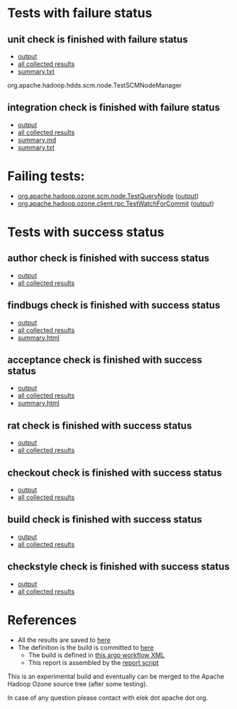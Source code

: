 # Tests with failure status

## unit check is finished with failure status

   * [output](https://raw.githubusercontent.com/elek/ozone-ci-q4/master/pr/pr-hdds-2290-dcfw8/unit/output.log)
   * [all collected results](https://github.com/elek/ozone-ci-q4/tree/master/pr/pr-hdds-2290-dcfw8/unit)
   * [summary.txt](https://github.com/elek/ozone-ci-q4/tree/master/pr/pr-hdds-2290-dcfw8/unit/summary.txt)

org.apache.hadoop.hdds.scm.node.TestSCMNodeManager

## integration check is finished with failure status

   * [output](https://raw.githubusercontent.com/elek/ozone-ci-q4/master/pr/pr-hdds-2290-dcfw8/integration/output.log)
   * [all collected results](https://github.com/elek/ozone-ci-q4/tree/master/pr/pr-hdds-2290-dcfw8/integration)
   * [summary.md](https://github.com/elek/ozone-ci-q4/tree/master/pr/pr-hdds-2290-dcfw8/integration/summary.md)
   * [summary.txt](https://github.com/elek/ozone-ci-q4/tree/master/pr/pr-hdds-2290-dcfw8/integration/summary.txt)

# Failing tests: 

 * [org.apache.hadoop.ozone.scm.node.TestQueryNode](hadoop-ozone/integration-test/org.apache.hadoop.ozone.scm.node.TestQueryNode.txt) ([output](hadoop-ozone/integration-test/org.apache.hadoop.ozone.scm.node.TestQueryNode-output.txt))
 * [org.apache.hadoop.ozone.client.rpc.TestWatchForCommit](hadoop-ozone/integration-test/org.apache.hadoop.ozone.client.rpc.TestWatchForCommit.txt) ([output](hadoop-ozone/integration-test/org.apache.hadoop.ozone.client.rpc.TestWatchForCommit-output.txt))


# Tests with success status

## author check is finished with success status

   * [output](https://raw.githubusercontent.com/elek/ozone-ci-q4/master/pr/pr-hdds-2290-dcfw8/author/output.log)
   * [all collected results](https://github.com/elek/ozone-ci-q4/tree/master/pr/pr-hdds-2290-dcfw8/author)


## findbugs check is finished with success status

   * [output](https://raw.githubusercontent.com/elek/ozone-ci-q4/master/pr/pr-hdds-2290-dcfw8/findbugs/output.log)
   * [all collected results](https://github.com/elek/ozone-ci-q4/tree/master/pr/pr-hdds-2290-dcfw8/findbugs)
   * [summary.html](https://elek.github.io/ozone-ci-q4/pr/pr-hdds-2290-dcfw8/findbugs/summary.html)


## acceptance check is finished with success status

   * [output](https://raw.githubusercontent.com/elek/ozone-ci-q4/master/pr/pr-hdds-2290-dcfw8/acceptance/output.log)
   * [all collected results](https://github.com/elek/ozone-ci-q4/tree/master/pr/pr-hdds-2290-dcfw8/acceptance)
   * [summary.html](https://elek.github.io/ozone-ci-q4/pr/pr-hdds-2290-dcfw8/acceptance/summary.html)


## rat check is finished with success status

   * [output](https://raw.githubusercontent.com/elek/ozone-ci-q4/master/pr/pr-hdds-2290-dcfw8/rat/output.log)
   * [all collected results](https://github.com/elek/ozone-ci-q4/tree/master/pr/pr-hdds-2290-dcfw8/rat)


## checkout check is finished with success status

   * [output](https://raw.githubusercontent.com/elek/ozone-ci-q4/master/pr/pr-hdds-2290-dcfw8/checkout/output.log)
   * [all collected results](https://github.com/elek/ozone-ci-q4/tree/master/pr/pr-hdds-2290-dcfw8/checkout)


## build check is finished with success status

   * [output](https://raw.githubusercontent.com/elek/ozone-ci-q4/master/pr/pr-hdds-2290-dcfw8/build/output.log)
   * [all collected results](https://github.com/elek/ozone-ci-q4/tree/master/pr/pr-hdds-2290-dcfw8/build)


## checkstyle check is finished with success status

   * [output](https://raw.githubusercontent.com/elek/ozone-ci-q4/master/pr/pr-hdds-2290-dcfw8/checkstyle/output.log)
   * [all collected results](https://github.com/elek/ozone-ci-q4/tree/master/pr/pr-hdds-2290-dcfw8/checkstyle)




# References

 * All the results are saved to [here](https://github.com/elek/ozone-ci-q4/tree/master/pr/pr-hdds-2290-dcfw8/)
 * The definition is the build is committed to [here](https://github.com/elek/argo-ozone)
    * The build is defined in [this argo workflow XML](https://github.com/elek/argo-ozone/blob/master/ozone-build.yaml)
    * This report is assembled by the [report script](https://github.com/elek/argo-ozone/blob/master/scripts/report.sh)

This is an experimental build and eventually can be merged to the Apache Hadoop Ozone source tree (after some testing).

In case of any question please contact with elek dot apache dot org.
